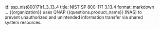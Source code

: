 id: ssp_nist800171r1_3_13_4
title: NIST SP 800-171 3.13.4
format: markdown
...
{{organization}} uses QNAP {{questions.product_name}} (NAS) to prevent unauthorized and unintended information transfer via shared system resources.

